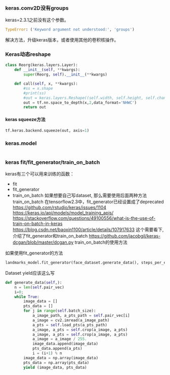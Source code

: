 ### keras.conv2D没有groups
keras=2.3.1之前没有这个参数。
	
```python
TypeError: ('Keyword argument not understood:', 'groups')
```
解决方法，升级keras版本，或者使用其他的卷积核操作。

### Keras动态reshape
```python
class Reorg(keras.layers.Layer):
    def __init__(self, **kwargs):
        super(Reorg, self).__init__(**kwargs)

    def call(self, x, **kwargs):
        #ss = x.shape
        #print(ss)
        #out = keras.layers.Reshape((self.width, self.height, self.channel))(x)
        out = tf.nn.space_to_depth(x,2,data_format='NHWC')
        return out
```

####  keras squeeze方法
```python
tf.keras.backend.squeeze(out, axis=1)
```

### keras.model
```python
```

### keras fit/fit_generator/train_on_batch
keras有三个可以用来训练的函数：
- fit
- fit_generator
- train_on_batch
如果想要自己写dataset, 那么需要使用后面两种方法
train_on_batch 
在tensorflow2.3中，fit_generator已经设置成了deprecated
https://github.com/rstudio/keras/issues/1104
https://keras.io/api/models/model_training_apis/
https://stackoverflow.com/questions/49100556/what-is-the-use-of-train-on-batch-in-keras
https://blog.csdn.net/baoxin1100/article/details/107917633 这个需要看下,介绍了fit_generator和train_on_batch
https://github.com/jacobgil/keras-dcgan/blob/master/dcgan.py train_on_batch的使用方法

如果使用fit_generator的方法
```python
landmarks_model.fit_generator(face_dataset.generate_data(), steps_per_epoch=steps,epochs=20)
```
Dataset yield应该这么写
```python
def generate_data(self,):
    n = len(self.pair_vec)
    i=0;
    while True:
        image_data = []
        pts_data = []
        for j in range(self.batch_size):
            a_image_path, a_pts_path = self.pair_vec[i]
            a_image = cv2.imread(a_image_path)
            a_pts = self.load_pts(a_pts_path)
            a_image, a_pts = self.crop(a_image, a_pts)
            a_image, a_pts = self.crop(a_image, a_pts)
            a_image = a_image / 255.
            image_data.append(image_data)
            pts_data.append(a_pts)
            i = (i+1) % n
        image_data = np.array(image_data)
        pts_data = np.array(pts_data)
        yield (image_data, pts_data)
```
